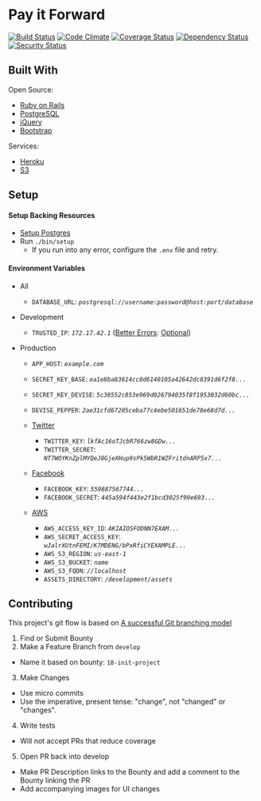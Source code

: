 # Pay it Forward
[![Build Status](https://img.shields.io/travis/asm-products/pay-it-forward.svg)](https://travis-ci.org/asm-products/pay-it-forward)
[![Code Climate](https://img.shields.io/codeclimate/github/asm-products/pay-it-forward.svg)](https://codeclimate.com/github/asm-products/pay-it-forward)
[![Coverage Status](https://img.shields.io/coveralls/asm-products/pay-it-forward.svg)](https://coveralls.io/r/asm-products/pay-it-forward)
[![Dependency Status](https://img.shields.io/gemnasium/asm-products/pay-it-forward.svg)](https://gemnasium.com/asm-products/pay-it-forward)
[![Security Status](https://hakiri.io/github/asm-products/pay-it-forward/develop.svg)](https://hakiri.io/github/asm-products/pay-it-forward/develop)


## Built With
Open Source:
- [Ruby on Rails](https://github.com/rails/rails)
- [PostgreSQL](http://www.postgresql.org/)
- [jQuery](http://jquery.com/)
- [Bootstrap](https://github.com/twbs/bootstrap)

Services:
- [Heroku](https://www.heroku.com/)
- [S3](http://aws.amazon.com/s3/)

## Setup
#### Setup Backing Resources
- [Setup Postgres](https://wiki.postgresql.org/wiki/Detailed_installation_guides)
- Run `./bin/setup`
  - If you run into any error, configure the `.env` file and retry.


#### Environment Variables
- All
  - `DATABASE_URL`: _`postgresql://username:password@host:port/database`_

- Development
  - `TRUSTED_IP`: _`172.17.42.1`_ ([Better Errors](https://github.com/charliesome/better_errors): [Optional](https://github.com/charliesome/better_errors#security))

- Production
  - `APP_HOST`: _`example.com`_
  - `SECRET_KEY_BASE`: _`ea1e8ba83614cc8d6140105a42642dc8391d6f2f8...`_
  - `SECRET_KEY_DEVISE`: _`5c38552c853e969d026794035f8f1953032d60bc...`_
  - `DEVISE_PEPPER`: _`2ae31cfd67205ceba77c4ebe501651de78e68d7d...`_
  
  - [Twitter](https://apps.twitter.com/)
    - `TWITTER_KEY`: _`lkfAc16oTJcbR766zw8GDw...`_
    - `TWITTER_SECRET`: _`NT7WOYKnZplMYQeJ8GjeXHup9sPk5WbR1WZFritdnARP5x7...`_
  
  - [Facebook]()
    - `FACEBOOK_KEY`: _`559887567744...`_
    - `FACEBOOK_SECRET`: _`445a594f443e2f1bcd3025f99e693...`_
  
  - [AWS](http://aws.amazon.com/)
    - `AWS_ACCESS_KEY_ID`: _`AKIAIOSFODNN7EXAM...`_ 
    - `AWS_SECRET_ACCESS_KEY`: _`wJalrXUtnFEMI/K7MDENG/bPxRfiCYEXAMPLE...`_
    - `AWS_S3_REGION`: _`us-east-1`_
    - `AWS_S3_BUCKET`: _`name`_
    - `AWS_S3_FQDN`: _`//localhost`_
    - `ASSETS_DIRECTORY`: _`/development/assets`_


## Contributing
This project's git flow is based on [A successful Git branching model](http://nvie.com/posts/a-successful-git-branching-model/)

1. Find or Submit Bounty
2. Make a Feature Branch from `develop`
  - Name it based on bounty: `18-init-project`
3. Make Changes
  - Use micro commits
  - Use the imperative, present tense: "change", not "changed" or "changes".
4. Write tests
  - Will not accept PRs that reduce coverage
5. Open PR back into develop
  - Make PR Description links to the Bounty and add a comment to the Bounty linking the PR
  - Add accompanying images for UI changes
